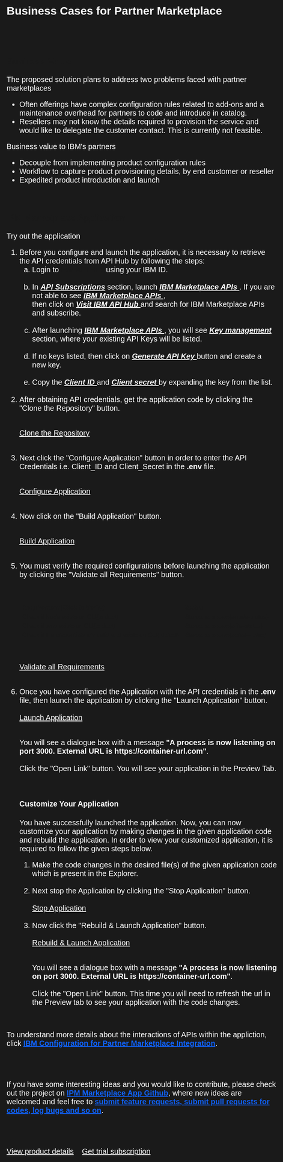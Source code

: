 <html>
<head>
<meta name="viewport" content="width=device-width, initial-scale=1">
<style>
html,div,body{
    background-color:#1a1a1a;
    font-family: 'IBM Plex Sans', sans-serif;
    font-size:20px;
}
.content h2,h3,h4
{
    font-family: 'IBM Plex Sans', sans-serif;
    background-color:#1a1a1a;
}
.content h2,p{
    color:#fff;
    font-family: 'IBM Plex Sans', sans-serif;
}
.content p{
  font-family: 'IBM Plex Sans', sans-serif;  
  font-size:20px;
  color: #fff;
}
pre{
    background-color:#d9dbde;
    color:#000;
    font-family: 'IBM Plex Sans', sans-serif;
    font:15px;
}
.content h4{
    font-family: 'IBM Plex Sans', sans-serif;
    background-color:#1a1a1a;
    color:#fff;
    font-size:28px;
}
.content h6{
    font-family: 'IBM Plex Sans', sans-serif;
    background-color:#1a1a1a;
    color:#fff;
}
.content h3{
    font-family: 'IBM Plex Sans', sans-serif;
    color: #fff;
    background-color:#1a1a1a;
}
ul, ol,b{ 
    font-family: 'IBM Plex Sans', sans-serif;
    color: #fff;
}
#ul1{
  font-family: 'IBM Plex Sans', sans-serif;
    color: #fff;
    font-size:20px;
}
.button.is-dark.is-medium {
  font-family: 'IBM Plex Sans', sans-serif;
  background-color: #1a1a1a;
  border-color: white;
  color: #fff;
}
.button.is-dark.is-medium:hover {
  font-family: 'IBM Plex Sans', sans-serif;
  background-color: #2a67f5;
  border-color: white;
  color: #fff;
}
.title.is-3{
  font-family: 'IBM Plex Sans', sans-serif;
  color:#fff;
}
.subtitle.is-4{
    font-family: 'IBM Plex Sans', sans-serif;
    color:#fff;
}
ol,ul,li{
  font-size:20px;
  color: #fff;
}
.tag.is-light.is-normal{
    background-color: #79a4f2;
    font-family: 'IBM Plex Mono', sans-serif;
    radius: 3px;
}
.user_exp{
  font-family: 'IBM Plex Sans', sans-serif;
  font-size:20px;
  font-weight:bold;
  color:#0f62fe;
}
</style>
</head>

<body style="font-family: 'IBM Plex Sans', sans-serif;background-color:#1a1a1a;">
<div style="font-family: 'IBM Plex Sans', sans-serif;background-color:#1a1a1a;">
<h2 class="title is-3 ">Business Cases for Partner Marketplace</h2>

<br/><br/>

<h3>Business Value </h3>

<p>The proposed solution plans to address two problems faced with partner marketplaces</p>
<ul id="ul1">
<li>Often offerings have complex configuration rules related to add-ons and a maintenance overhead for partners to code and introduce in catalog.</li>
<li>Resellers may not know the details required to provision the service and would like to delegate the customer contact. This is currently not feasible.</li>
</ul>

<p>Business value to IBM's partners<br/>
<ul>
<li>Decouple  from implementing  product configuration  rules</li>
<li>Workflow to capture product  provisioning  details,  by end  customer or reseller</li>
<li>Expedited  product  introduction  and launch</li>
</ul>
</p><br/>

<h3>IPM Marketplace Application</h3>

<p>Try out the application</p>
<ol>
<li>Before you configure and launch the application, it is necessary to retrieve the API credentials from API Hub by following the steps:<br>
<ol type='a'>
<li>Login to <a title= "IBM API Hub" href="https://developer.sl.bluecloud.ibm.com/sso/displayname?lang=en_US&d=https%3A%2F%2Fdeveloper.sl.bluecloud.ibm.com%2Fprofile%2Fmyapis%2F">IBM API Hub</a> using your IBM ID.</li><br>

<li>In  <u><i><b> API Subscriptions</b></i></u>  section, launch  <u><i><b> IBM Marketplace APIs </b></i></u>.  If you are not able to see <u><i><b> IBM Marketplace APIs </b></i></u>,<br>then click on <u><i><b> Visit IBM API Hub </b></i></u> and search for IBM Marketplace APIs and subscribe.</li><br>
<li>After launching <u><i><b> IBM Marketplace APIs </b></i></u> , you will see <u><i><b> Key management </b></i></u> section, where your existing API Keys will be listed.</li><br>

<li>If no keys listed, then click on <u><i><b> Generate API Key </b></i></u> button and create a new key.</li><br>

<li>Copy the <u><i><b> Client ID </b></i></u> and <u><i><b> Client secret </b></i></u> by expanding the key from the list.</li>
</ol><br>

<li> After obtaining API credentials, get the application code by clicking the "Clone the Repository" button. </li><br>

<a class="button is-dark is-medium" title="Clone the repository" href='didact://?commandId=extension.sendToTerminal&text=IPM-Marketplace-App%7Cclone-repo%7CIPM-Marketplace-App|git%20clone%20-b%20playground%20https%3A%2F%2Fgithub.com%2FIBM%2Fipm-marketplace-app.git%20%26%26%20cd%20${CHE_PROJECTS_ROOT}/ipm-marketplace-app%20%26%26%20touch%20.env%20%26%26%20printf%20%22%23%20IBM%20Marketplace%20API%20CLIENT_ID%5CnCLIENT_ID%3D%5Cn%5Cn%23%20IBM%20Marketplace%20CLIENT_SECRET%5CnCLIENT_SECRET%3D%22%20%3E%20.env' >Clone the Repository</a>
<br><br>

<li>Next click the "Configure Application" button in order to enter the API Credentials i.e. Client_ID and Client_Secret in the <b>.env</b> file.</li>
<br>

<a class="button is-dark is-medium" title="Configure Application" href="didact://?commandId=extension.openFile&text=IPM-Marketplace-App%7Cconfigure-app%7Cipm-marketplace-app/.env">Configure Application</a>
<br><br>

<li>Now click on the "Build Application" button.</li><br/>

<a class="button is-dark is-medium" title="Build Appilication" href="didact://?commandId=extension.sendToTerminal&text=IPM-Marketplace-App%7Cbuild-application%7CIPM-Marketplace-App|cd%20${CHE_PROJECTS_ROOT}/ipm-marketplace-app%20%26%26%20touch%20.env%20%26%26%20printf%20%22%5Cn%5Cn%23%20CCP%20API%20url%5CnCCP_API%3Dhttps%3A%2F%2Fwwwstage.ibm.com%2Fmarketplace%2Fpurchase%2Fconfiguration%5Cn%5Cn%23%20Staging%20IBM%20Marketplace%20API%20url%5CnSA_URL%3Dhttps%3A%2F%2Fdev.api.ibm.com%2Fmarketplace%2Ftest%2Fv2%22%20%3E%3E%20.env%20%26%26%20npm%20install">Build Application</a><br><br>


<li>You must verify the required configurations before launching the application by clicking the "Validate all Requirements" button.</li><br><br>

| Requirement (Click to Verify)  | Status |
| :--- | :--- |
| [Check if Node exists on CLI](didact://?commandId=vscode.didact.cliCommandSuccessful&text=node-status$$npm%20--version%20%26%26%20node%20--version "Ensure that Node is available at the command line"){.didact} | *Status: unknown*{#node-status} | 
| [Check if .env exists on CLI](didact://?commandId=vscode.didact.cliCommandSuccessful&text=file-status$$%5B%20-f%20%2Fprojects%2Fipm-marketplace-app%2F.env%20%5D%20%26%26%20echo%20%24%3F "Ensure that .env file is available in the folder"){.didact}| *Status: unknown*{#file-status} |
| [Check if the credentials are valid and exists on CLI](didact://?commandId=vscode.didact.cliCommandSuccessful&text=cred-status$$grep%20-c%20%27CLIENT_ID%3D%5Ba-zA-z0-9%5D%27%20%2Fprojects%2Fipm-marketplace-app%2F.env%20%26%26%20grep%20-c%20%27CLIENT_SECRET%3D%5Ba-zA-z0-9%5D%27%20%2Fprojects%2Fipm-marketplace-app%2F.env%20%26%26%20echo%20%24%3F "Ensure that the credentials do exist."){.didact}| *Status: unknown*{#cred-status} |


<br>

<a class="button is-dark is-medium" href='didact://?commandId=vscode.didact.validateAllRequirements' title='Validate all requirements'>Validate all Requirements</a>
<br><br>

<li> Once you have configured the Application with the API credentials in the <b>.env</b> file, then launch the application by clicking the "Launch Application" button.</li><br/>
<a class="button is-dark is-medium" title="Launch Application" href="didact://?commandId=extension.sendToTerminal&text=IPM-Marketplace-App%7Claunch-application%7CIPM-Marketplace-App|cd%20${CHE_PROJECTS_ROOT}/ipm-marketplace-app%20%26%26%20npm%20run%20start">Launch Application</a><br><br>

<p>You will see a dialogue box with a message <b>"A process is now listening on port 3000. External URL is https://container-url.com"</b>. <br><br> Click the "Open Link" button. You will see your application in the Preview Tab.</p>
<br>
</ol>


<ol>
<h4>Customize Your Application</h4>

<p>You have successfully launched the application. Now, you can now customize your application by making changes in the given application code and rebuild the application. In order to view your customized application, it is required to follow the given steps below.</p>

<ol>

<li>Make the code changes in the desired file(s) of the given application code which is present in the Explorer.</li>
<br>

<li>Next stop the Application by clicking the "Stop Application" button.</li><br>
<a class="button is-dark is-medium" title="Stop Application" href="didact://?commandId=extension.sendToTerminal&text=IPM-Marketplace-App%7Cstop-application%7CIPM-Marketplace-App|cd%20${CHE_PROJECTS_ROOT}/ipm-marketplace-app%20%26%26%20npm%20run%20start-dev" >Stop Application</a>
<br>
<br>

<li>Now click the "Rebuild & Launch Application" button.</li><br>
<a class="button is-dark is-medium" title="Rebuild & Launch Application" href="didact://?commandId=extension.sendToTerminal&text=IPM-Marketplace-App%7Crelaunch-application%7CIPM-Marketplace-App|cd%20${CHE_PROJECTS_ROOT}/ipm-marketplace-app%20%26%26%20npm%20run%20build-clean%20%26%26%20npm%20run%20build-client%20%26%26%20npm%20run%20start" >Rebuild & Launch Application</a>
<br><br>

<p>You will see a dialogue box with a message <b>"A process is now listening on port 3000. External URL is https://container-url.com"</b>. <br><br> Click the "Open Link" button. This time you will need to refresh the url in the Preview tab to see your application with the code changes.</p>
<br>
</ol>
</ol>


<p>To understand more details about the interactions of APIs within the appliction, click <a class="user_exp" title="IBM Configuration for Partner Marketplace Integration" href="didact://?commandId=vscode.didact.startDidact&projectFilePath=/ipm-marketplace-app/Readme2.didact.md">IBM Configuration for Partner Marketplace Integration</a>.</p>
<br>
<br>

<p>If you have some interesting ideas and you would like to contribute, please check out the project on <a class="user_exp" href="https://github.com/IBM/ipm-marketplace-app">IPM Marketplace App Github</a>, where new ideas are welcomed and feel free to <a class="user_exp" href="https://github.com/IBM/ipm-marketplace-app/issues">submit feature requests, submit pull requests for codes, log bugs and so on</a>.</p>


<br><br>

<a class="button is-dark is-medium" title="View product details" href="didact://?commandId=extension.openURL&text=IPM-Marketplace-App%7Cview-product-details%7Chttps://www.ibm.com/products" target="_blank">View product details</a>
&nbsp;&nbsp;
<a class="button is-dark is-medium" title="Get trial subscription" href="didact://?commandId=extension.openURL&text=IPM-Marketplace-App%7Cget-trial-subscription%7Chttps://www.ibm.com/account/reg/us-en/signup?formid=urx-30474" target="_blank">Get trial subscription</a>
<br><br>
</div>
</body>
</html>


